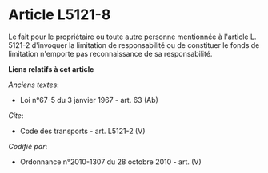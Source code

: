 # Article L5121-8

Le fait pour le propriétaire ou toute autre personne mentionnée à l'article L. 5121-2 d'invoquer la limitation de
responsabilité ou de constituer le fonds de limitation n'emporte pas reconnaissance de sa responsabilité.

**Liens relatifs à cet article**

_Anciens textes_:

  - Loi n°67-5 du 3 janvier 1967 - art. 63 (Ab)

_Cite_:

  - Code des transports - art. L5121-2 (V)

_Codifié par_:

  - Ordonnance n°2010-1307 du 28 octobre 2010 - art. (V)
